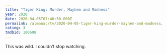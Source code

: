 ```yaml
---
title: "Tiger King: Murder, Mayhem and Madness"
year: 2020
date: 2020-04-05T07:48:50.000Z
permalink: /almanac/tv/2020-04-05-tiger-king-murder-mayhem-and-madness/index.html
rating: 3
tmdbid: 100698
---
```


This was wild. I couldn’t stop watching.